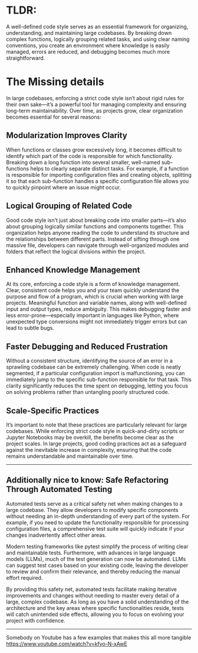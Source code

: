 # TLDR:
A well-defined code style serves as an essential framework for organizing, understanding, and maintaining large codebases. By breaking down complex functions, logically grouping related tasks, and using clear naming conventions, you create an environment where knowledge is easily managed, errors are reduced, and debugging becomes much more straightforward.

# The Missing details
In large codebases, enforcing a strict code style isn’t about rigid rules for their own sake—it’s a powerful tool for managing complexity and ensuring long-term maintainability. Over time, as projects grow, clear organization becomes essential for several reasons:

## Modularization Improves Clarity
When functions or classes grow excessively long, it becomes difficult to identify which part of the code is responsible for which functionality. Breaking down a long function into several smaller, well-named sub-functions helps to clearly separate distinct tasks. For example, if a function is responsible for importing configuration files and creating objects, splitting it so that each sub-function handles a specific configuration file allows you to quickly pinpoint where an issue might occur.

## Logical Grouping of Related Code
Good code style isn’t just about breaking code into smaller parts—it’s also about grouping logically similar functions and components together. This organization helps anyone reading the code to understand its structure and the relationships between different parts. Instead of sifting through one massive file, developers can navigate through well-organized modules and folders that reflect the logical divisions within the project.

## Enhanced Knowledge Management
At its core, enforcing a code style is a form of knowledge management. Clear, consistent code helps you and your team quickly understand the purpose and flow of a program, which is crucial when working with large projects. Meaningful function and variable names, along with well-defined input and output types, reduce ambiguity. This makes debugging faster and less error-prone—especially important in languages like Python, where unexpected type conversions might not immediately trigger errors but can lead to subtle bugs.

## Faster Debugging and Reduced Frustration
Without a consistent structure, identifying the source of an error in a sprawling codebase can be extremely challenging. When code is neatly segmented, if a particular configuration import is malfunctioning, you can immediately jump to the specific sub-function responsible for that task. This clarity significantly reduces the time spent on debugging, letting you focus on solving problems rather than untangling poorly structured code.

## Scale-Specific Practices
It’s important to note that these practices are particularly relevant for large codebases. While enforcing strict code style in quick-and-dirty scripts or Jupyter Notebooks may be overkill, the benefits become clear as the project scales. In large projects, good coding practices act as a safeguard against the inevitable increase in complexity, ensuring that the code remains understandable and maintainable over time.


--- 
## Additionally nice to know: Safe Refactoring Through Automated Testing
Automated tests serve as a critical safety net when making changes to a large codebase. They allow developers to modify specific components without needing an in-depth understanding of every part of the system. For example, if you need to update the functionality responsible for processing configuration files, a comprehensive test suite will quickly indicate if your changes inadvertently affect other areas.

Modern testing frameworks like pytest simplify the process of writing clear and maintainable tests. Furthermore, with advances in large language models (LLMs), much of the test generation can now be automated. LLMs can suggest test cases based on your existing code, leaving the developer to review and confirm their relevance, and thereby reducing the manual effort required.

By providing this safety net, automated tests facilitate making iterative improvements and changes without needing to master every detail of a large, complex codebase. As long as you have a solid understanding of the architecture and the key areas where specific functionalities reside, tests will catch unintended side effects, allowing you to focus on evolving your project with confidence.

----
Somebody on Youtube has a few examples that makes this all more tangible https://www.youtube.com/watch?v=kfyo-N-xAwE
